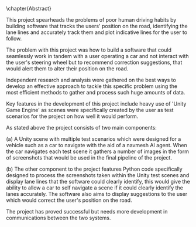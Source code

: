 \chapter{Abstract}

This project spearheads the problems of poor human driving habits by building software that tracks the users' position on the road, identifying the lane lines and accurately track them and plot indicative lines for the user to follow. 

The problem with this project was how to build a software that could seamlessly work in tandem with a user operating a car and not interact with the user's steering wheel but to recommend correction suggestions, that would alert them to alter their position on the road. 

Independent research and analysis were gathered on the best ways to develop an effective approach to tackle this specific problem using the most efficient methods to gather and process such huge amounts of data. 

Key features in the development of this project include heavy use of 'Unity Game Engine' as scenes were specifically created by the user as test scenarios for the project on how well it would perform. 

As stated above the project consists of two main components:

(a) A Unity scene with multiple test scenarios which were designed for a vehicle such as a car to navigate with the aid of a navmesh AI agent. When the car navigates each test scene it gathers a number of images in the form of screenshots that would be used in the final pipeline of the project. 

(b) The other component to the project features Python code specifically designed to process the screenshots taken within the Unity test scenes and display lane lines that the software could clearly identify, this would give the ability to allow a car to self navigate a scene if it could clearly identify the lanes accurately. The software also aims to display suggestions to the user which would correct the user's position on the road.

The project has proved successful but needs more development in communications between the two systems. 
